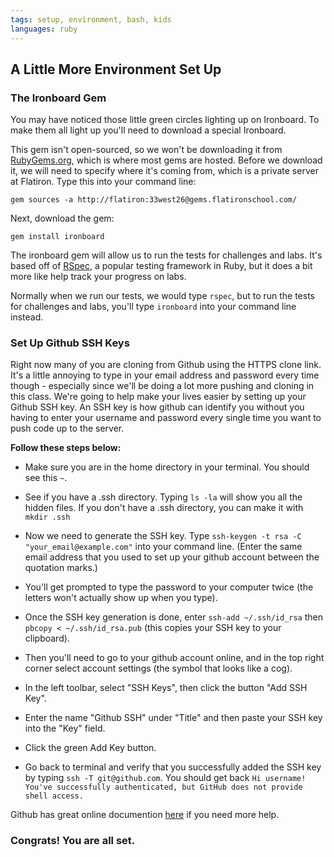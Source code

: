 ```yaml
---
tags: setup, environment, bash, kids
languages: ruby
---
```


## A Little More Environment Set Up

### The Ironboard Gem

You may have noticed those little green circles lighting up on Ironboard. To make them all light up you'll need to download a special Ironboard.

This gem isn't open-sourced, so we won't be downloading it from [RubyGems.org](https://rubygems.org/), which is where most gems are hosted. Before we download it, we will need to specify where it's coming from, which is a private server at Flatiron. Type this into your command line:

`gem sources -a http://flatiron:33west26@gems.flatironschool.com/`

Next, download the gem:

`gem install ironboard`

The ironboard gem will allow us to run the tests for challenges and labs. It's based off of [RSpec](https://www.relishapp.com/rspec), a popular testing framework in Ruby, but it does a bit more like help track your progress on labs.

Normally when we run our tests, we would type `rspec`, but to run the tests for challenges and labs, you'll type `ironboard` into your command line instead.

### Set Up Github SSH Keys

Right now many of you are cloning from Github using the HTTPS clone link. It's a little annoying to type in your email address and password every time though - especially since we'll be doing a lot more pushing and cloning in this class. We're going to help make your lives easier by setting up your Github SSH key. An SSH key is how github can identify you without you having to enter your username and password every single time you want to push code up to the server. 

**Follow these steps below:**

* Make sure you are in the home directory in your terminal. You should see this `~`. 


* See if you have a .ssh directory. Typing `ls -la` will show you all the hidden files. If you don't have a .ssh directory, you can make it with `mkdir .ssh`


* Now we need to generate the SSH key. Type `ssh-keygen -t rsa -C "your_email@example.com"` into your command line. (Enter the same email address that you used to set up your github account between the quotation marks.)


* You'll get prompted to type the password to your computer twice (the letters won't actually show up when you type).


* Once the SSH key generation is done, enter `ssh-add ~/.ssh/id_rsa` then `pbcopy < ~/.ssh/id_rsa.pub` (this copies your SSH key to your clipboard).


* Then you'll need to go to your github account online, and in the top right corner select account settings (the symbol that looks like a cog). 


* In the left toolbar, select "SSH Keys", then click the button "Add SSH Key".


* Enter the name "Github SSH" under "Title" and then paste your SSH key into the "Key" field. 


* Click the green Add Key button.


* Go back to terminal and verify that you successfully added the SSH key by typing `ssh -T git@github.com`. You should get back `Hi username! You've successfully authenticated, but GitHub does not provide shell access.`

Github has great online documention [here](https://help.github.com/articles/generating-ssh-keys) if you need more help.

### Congrats! You are all set.